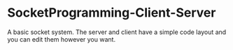 # SocketProgramming-Client-Server
A basic socket system. The server and client have a simple code layout and you can edit them however you want.
